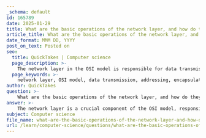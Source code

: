 ```yaml
---
_schema: default
id: 165789
date: 2025-01-29
title: What are the basic operations of the network layer, and how do they contribute to data transmission?
article_title: What are the basic operations of the network layer, and how do they contribute to data transmission?
date_format: MMM DD, YYYY
post_on_text: Posted on
seo:
  title: QuickTakes | Computer science
  page_description: >-
    The network layer in the OSI model is responsible for data transmission operations including addressing, encapsulation of segments into packets, routing for optimal data path selection, and de-encapsulation at the destination, ensuring efficient data communication across networks.
  page_keywords: >-
    network layer, OSI model, data transmission, addressing, encapsulation, routing, de-encapsulation, IP addresses, transport layer, routing protocols, best-effort delivery
author: QuickTakes
question: >-
    What are the basic operations of the network layer, and how do they contribute to data transmission?
answer: >-
    The network layer is a crucial component of the OSI model, responsible for facilitating communication between devices across different networks. It performs several fundamental operations that contribute to effective data transmission. Here are the basic operations of the network layer and their contributions:\n\n1. **Addressing End Devices**: \n   - The network layer assigns unique IP addresses to devices on a network, which allows for the identification and location of devices. This addressing is essential for routing data packets to the correct destination. In IPv4, addresses are 32 bits long, while in IPv6, they are 128 bits long, providing a vastly larger address space.\n\n2. **Encapsulation**: \n   - The network layer encapsulates transport layer segments into packets. This process involves adding a network layer header to the data received from the transport layer, which includes important information such as source and destination IP addresses. This encapsulation ensures that the data can be properly routed through the network.\n\n3. **Routing**: \n   - Routing is the process of determining the best path for data packets to travel from the source to the destination across multiple networks. The network layer uses routing protocols (such as RIP, OSPF, and BGP) to make forwarding decisions based on the current network topology and conditions. This operation is vital for efficient data transmission, especially in large and complex networks.\n\n4. **De-encapsulation**: \n   - When a packet reaches its destination, the network layer performs de-encapsulation, which involves removing the network layer header to extract the transport layer segment. This allows the transport layer to process the data and deliver it to the appropriate application. De-encapsulation is essential for ensuring that the data is correctly interpreted by the receiving device.\n\nThese operations collectively enable the network layer to provide connectionless communication, meaning that each packet is treated independently without the need for a dedicated end-to-end connection. Additionally, the network layer supports best-effort delivery, meaning it does not guarantee delivery, order, or error correction, but it strives to deliver packets as efficiently as possible.\n\nIn summary, the network layer's operations—addressing, encapsulation, routing, and de-encapsulation—are fundamental to the process of data transmission across networks, ensuring that data can be sent and received accurately and efficiently.
subject: Computer science
file_name: what-are-the-basic-operations-of-the-network-layer-and-how-do-they-contribute-to-data-transmission.md
url: /learn/computer-science/questions/what-are-the-basic-operations-of-the-network-layer-and-how-do-they-contribute-to-data-transmission
---
```


&nbsp;